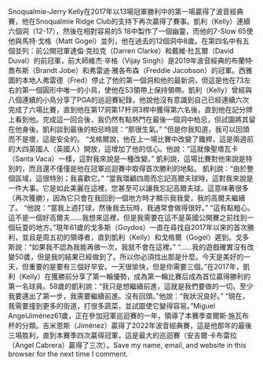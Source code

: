 Snoqualmie-Jerry Kelly在2017年以13場冠軍勝利中的第一場贏得了波音經典賽，他在Snoqualmie Ridge Club的支持下再次贏得了賽事。凱利（Kelly）連續六個洞（12-17），然後在相對容易的5 18中製作了一個幽靈，而他的7-Slow 65使他與馬特·戈格（Matt Gogel）並列，他在過去的12個洞中8歲。在第四名中有五個並列：前公開冠軍達倫·克拉克（Darren Clarke）和戴維·杜瓦爾（David Duval）的前冠軍，前大師維杰·辛格（Vijay Singh）是2019年波音經典的布蘭特·喬布斯（Brandt Jobe）和弗雷迪·雅各布森（Freddie Jacobson）的冠軍。西雅圖的本地人弗雷德（Fred）停止了他的第一個洞和他的最新洞，但這是他在73左右的第一個圓形中唯一的小鳥，使他在53領帶上保持領帶。凱利（Kelly）曾經與八個連續的小鳥分享了PGA的巡迴賽紀錄，他說他沒有意識到自己已經連續六次完成了六場比賽，直到他在第17洞第17杆洞3桿中獲得第六名後，直到他在記分牌上看到他。完成這一回合後，我仍然有點熱門在最後一個洞中柏忌，但試圖將其留在他身後。凱利談到最後的柏忌時說：“那很生氣。” “但是你我知道，我可以回頭而不是壞，這是安全的。 “戈格爾說，他在上一場比賽中改變了鐵桿，這是兩週前的大四英國人（英國人）開放，這增加了他的信心。他說：“這就像聖塔瓦卡（Santa Vaca）一樣，這對我來說是一種改變。” 凱利說，這場比賽對他來說是特別的，而且還不僅僅是他在冠軍巡迴賽中取得首次勝利的地點。 凱利說：“由於整個區域，這很特別；我喜歡它。” “當我環顧四周而忘記高爾夫球時，這對我來說是一件大事。它是如此美麗在這裡，您甚至可以讓我忘記高爾夫球。這意味著很多（再次獲勝），因為它只會在我回到一個地方時才顯示我我愛，我的高爾夫繼續了。 “他說：“當我上週打球，然後我去玩時，我通常會做得很好。” “這有點粗心。這不是一個好高爾夫……我想來這裡，但是我需要在這不是英國公開賽之前找到一個玩耍的地方。”現年61歲的戈多斯（Goydos）一直在尋找自2017年以來的首次勝利，並且是周五初的領導者，直到凱利（Kelly）和戈格爾（Gogel）遲到。戈多斯說：“如果我不認為我能再做一次，我就不會在這裡。” “……我的遊戲確實沒有改變50歲，但是我的結果已經做到了。所以你必須找出那是什麼。今天是美好的一天，但重要的是要有三個好早安。一天很愉快，但是你需要三個。”在2017年，凱利（Kelly）在獲勝前分享了第一輪優勢，成為第一輪比賽后成為首位贏得勝利的第一名球員。58歲的凱利說：“我只是想繼續前進，這就是我們要做的一切。至少我要邁出了第一步，我需要繼續前進。沒有回頭。”他說：“我狀況良好。” “現在，我需要撞到更多的街道，打很多蔬菜，並試圖使它變得容易。”Miguel AngelJiménez61歲，正在參加冠軍巡迴賽的一年，領導了本賽季查爾斯·施瓦布杯的分類。吉米恩斯（Jiménez）贏得了2022年波音經典賽，這是他那年的最後三場胜利，直到本賽季四次贏得冠軍，這是最大的巡迴賽（安吉爾·卡布雷拉（Angel Cabrera）贏得了三次）。Save my name, email, and website in this browser for the next time I comment.